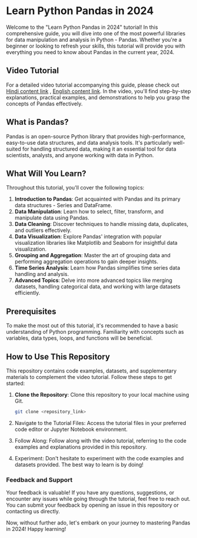 # Learn Python Pandas in 2024

Welcome to the "Learn Python Pandas in 2024" tutorial! In this comprehensive guide, you will dive into one of the most powerful libraries for data manipulation and analysis in Python - Pandas. Whether you're a beginner or looking to refresh your skills, this tutorial will provide you with everything you need to know about Pandas in the current year, 2024.

## Video Tutorial

For a detailed video tutorial accompanying this guide, please check out [Hindi content link]((https://youtu.be/mNGnGyIP9nw?si=biZbaVtGozi6iOHn)) , [English content link](https://youtu.be/lrEk0RcpPzc?si=K00cA4mZ5xSSfCcm). In the video, you'll find step-by-step explanations, practical examples, and demonstrations to help you grasp the concepts of Pandas effectively.

## What is Pandas?

Pandas is an open-source Python library that provides high-performance, easy-to-use data structures, and data analysis tools. It's particularly well-suited for handling structured data, making it an essential tool for data scientists, analysts, and anyone working with data in Python.

## What Will You Learn?

Throughout this tutorial, you'll cover the following topics:

1. **Introduction to Pandas**: Get acquainted with Pandas and its primary data structures - Series and DataFrame.
2. **Data Manipulation**: Learn how to select, filter, transform, and manipulate data using Pandas.
3. **Data Cleaning**: Discover techniques to handle missing data, duplicates, and outliers effectively.
4. **Data Visualization**: Explore Pandas' integration with popular visualization libraries like Matplotlib and Seaborn for insightful data visualization.
5. **Grouping and Aggregation**: Master the art of grouping data and performing aggregation operations to gain deeper insights.
6. **Time Series Analysis**: Learn how Pandas simplifies time series data handling and analysis.
7. **Advanced Topics**: Delve into more advanced topics like merging datasets, handling categorical data, and working with large datasets efficiently.

## Prerequisites

To make the most out of this tutorial, it's recommended to have a basic understanding of Python programming. Familiarity with concepts such as variables, data types, loops, and functions will be beneficial.

## How to Use This Repository

This repository contains code examples, datasets, and supplementary materials to complement the video tutorial. Follow these steps to get started:

1. **Clone the Repository**: Clone this repository to your local machine using Git.
   
   ```bash
   git clone <repository_link>


2. Navigate to the Tutorial Files: Access the tutorial files in your preferred code editor or Jupyter Notebook environment.
3. Follow Along: Follow along with the video tutorial, referring to the code examples and explanations provided in this repository.
4. Experiment: Don't hesitate to experiment with the code examples and datasets provided. The best way to learn is by doing!


### Feedback and Support
Your feedback is valuable! If you have any questions, suggestions, or encounter any issues while going through the tutorial, feel free to reach out. You can submit your feedback by opening an issue in this repository or contacting us directly.

Now, without further ado, let's embark on your journey to mastering Pandas in 2024! Happy learning! 
